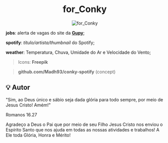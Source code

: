 <h1 align="center">
        for_Conky
</h1>

<p align="center">
	<img alt="for_Conky" src="https://res.cloudinary.com/dfph6kr4e/image/upload/v1688260975/for_Conky_yow3v3.gif">
</p>

**jobs**: alerta de vagas do site da [**Gupy**](https://portal.gupy.io/);

**spotify**: *título/artista/thumbnail* do Spotify;

**weather**: Temperatura, Chuva, Umidade do Ar e Velocidade do Vento;

> Icons: **Freepik**

> **github.com/Madh93/conky-spotify** (concept)


## :bulb: Autor

"Sim, ao Deus único e sábio seja dada glória para todo sempre, por meio de Jesus Cristo! Amém!"

Romanos 16.27


Agradeço a Deus o Pai que por meio de seu Filho Jesus Cristo nos enviou o Espírito Santo que nos ajuda em todas as nossas atividades e trabalhos!
A Ele toda Glória, Honra e Mérito!
